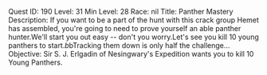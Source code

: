 Quest ID: 190
Level: 31
Min Level: 28
Race: nil
Title: Panther Mastery
Description: If you want to be a part of the hunt with this crack group Hemet has assembled, you're going to need to prove yourself an able panther hunter.We'll start you out easy -- don't you worry.Let's see you kill 10 young panthers to start.$b$bTracking them down is only half the challenge...
Objective: Sir S. J. Erlgadin of Nesingwary's Expedition wants you to kill 10 Young Panthers.
